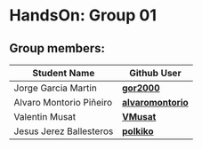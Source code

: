 HandsOn: Group 01
==================

## Group members:

| Student Name            |Github User                                                  
|-------------------------|-------------------------------|
| Jorge Garcia Martin     | [**gor2000**](https://github.com/gor2000)            |          
| Alvaro Montorio Piñeiro | [**alvaromontorio**](https://github.com/alvaromontorio/)          |
| Valentin Musat          | [**VMusat**](https://github.com/VMusat) |
| Jesus Jerez Ballesteros | [**polkiko**](https://github.com/polkiko)|